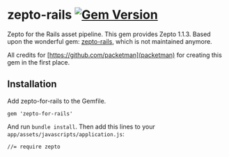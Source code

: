 # zepto-rails [![Gem Version](https://badge.fury.io/rb/zepto-for-rails.png)](http://badge.fury.io/rb/zepto-for-rails)
Zepto for the Rails asset pipeline. This gem provides Zepto 1.1.3. Based upon the wonderful gem: [zepto-rails](https://github.com/packetman/zepto-rails), which is not maintained anymore.


All credits for [https://github.com/packetman](packetman) for creating this gem in the first place.

## Installation
Add zepto-for-rails to the Gemfile.

```
gem 'zepto-for-rails'
```

And run `bundle install`. Then add this lines to your `app/assets/javascripts/application.js`:

```
//= require zepto
```
